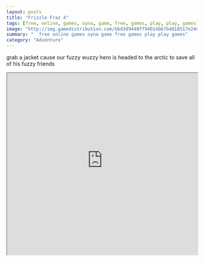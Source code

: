 ```yaml
---
layout: posts
title: "Frizzle Fraz 4"
tags: [free, online, games, oyna, game, free, games, play, play, games]
image: "http://img.gamedistribution.com/bbd3d9448ff94014b67b4018517e240b.jpg"
summary: "  free online games oyna game free games play play games"
category: "Adventure"
---
```


grab a jacket cause our fuzzy wuzzy hero is headed to the arctic to save all of his fuzzy friends

<iframe width="100%" height="480px;" src="http://flash.gamedistribution.com?game=bbd3d9448ff94014b67b4018517e240b"></iframe>